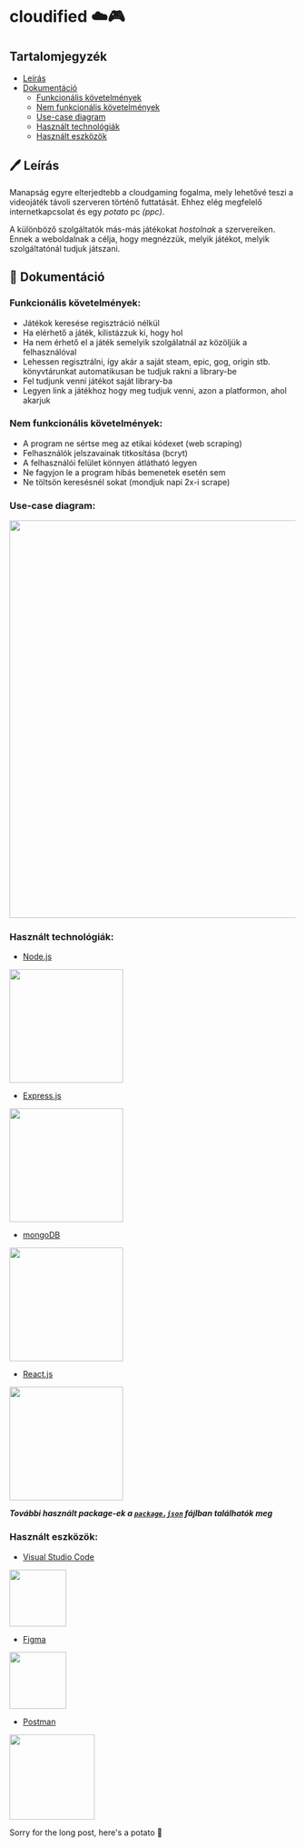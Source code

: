 # cloudified ☁️🎮

## Tartalomjegyzék
- [Leírás](#%EF%B8%8F-le%C3%ADr%C3%A1s)
- [Dokumentáció](#-dokument%C3%A1ci%C3%B3)
  - [Funkcionális követelmények](#funkcion%C3%A1lis-k%C3%B6vetelm%C3%A9nyek)
  - [Nem funkcionális követelmények](#nem-funkcion%C3%A1lis-k%C3%B6vetelm%C3%A9nyek)
  - [Use-case diagram](#use-case-diagram)
  - [Használt technológiák](#haszn%C3%A1lt-technol%C3%B3gi%C3%A1k)
  - [Használt eszközök](#haszn%C3%A1lt-eszk%C3%B6z%C3%B6k)

## 🖊️ Leírás

Manapság egyre elterjedtebb a cloudgaming fogalma, mely lehetővé teszi a videojáték távoli szerveren történő futtatását. Ehhez elég megfelelő internetkapcsolat és egy *potato* pc *(ppc)*. 

A különböző szolgáltatók más-más játékokat *hostolnak* a szervereiken. Ennek a weboldalnak a célja, hogy megnézzük, melyik játékot, melyik szolgáltatónál tudjuk játszani.

## 📄 Dokumentáció

### Funkcionális követelmények:
- Játékok keresése regisztráció nélkül
- Ha elérhető a játék, kilistázzuk ki, hogy hol
- Ha nem érhető el a játék semelyik szolgálatnál az közöljük a felhasználóval
- Lehessen regisztrálni, így akár a saját steam, epic, gog, origin stb. könyvtárunkat automatikusan be tudjuk rakni a library-be
- Fel tudjunk venni játékot saját library-ba
- Legyen link a játékhoz hogy meg tudjuk venni, azon a platformon, ahol akarjuk

### Nem funkcionális követelmények:
 - A program ne sértse meg az etikai kódexet (web scraping)
 - Felhasználók jelszavainak titkosítása (bcryt)
 - A felhasználói felület könnyen átlátható legyen
 - Ne fagyjon le a program hibás bemenetek esetén sem
 - Ne töltsön keresésnél sokat (mondjuk napi 2x-i scrape)

### Use-case diagram:

<img src="https://github.com/TheBugsTeam/cloudified/blob/main/Documentation/images/cloudified-use-case.png" width="700">


### Használt technológiák:
 - [Node.js](https://nodejs.org/en/)
<p align="left">
  <img width=200px src="https://raw.githubusercontent.com/TheBugsTeam/cloudified/main/Documentation/images/Node.js_logo.svg">
</p>

 - [Express.js](https://expressjs.com/)
<p align="left">
  <img width=200px src="https://raw.githubusercontent.com/TheBugsTeam/cloudified/main/Documentation/images/Expressjs.png">
</p>

 - [mongoDB](https://www.mongodb.com/)
<p align="left">
  <img width=200px src="https://raw.githubusercontent.com/TheBugsTeam/cloudified/main/Documentation/images/MongoDB_Logo.svg">
</p>

 - [React.js](https://reactjs.org/)
<p align="left">
  <img width=200px src="https://raw.githubusercontent.com/TheBugsTeam/cloudified/main/Documentation/images/React-icon.svg">
</p>

 ***További használt package-ek a [`package.json`](https://github.com/TheBugsTeam/cloudified/blob/main/package.json) fájlban találhatók meg***

### Használt eszközök:
 - [Visual Studio Code](https://code.visualstudio.com/)
 
<p align="left">
  <img width=100px src="https://raw.githubusercontent.com/TheBugsTeam/cloudified/main/Documentation/images/Visual_Studio_Code_1.35_icon.svg">
</p>

- [Figma](https://www.figma.com/)
<p align="left">
  <img height=100px src="https://raw.githubusercontent.com/TheBugsTeam/cloudified/main/Documentation/images/Figma-logo.svg">
</p>

 - [Postman](https://www.postman.com/)
<p align="left">
  <img width=150px src="https://raw.githubusercontent.com/TheBugsTeam/cloudified/main/Documentation/images/Postman.png">
</p>

Sorry for the long post, here's a potato 🥔
